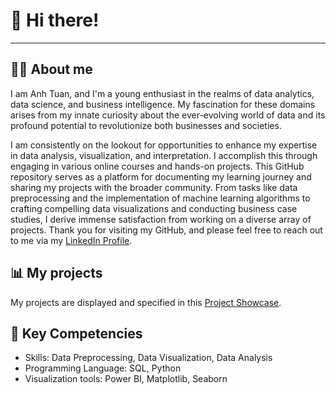 # 👋 Hi there!
<hr>

## 👨‍💻 About me

I am Anh Tuan, and I'm a young enthusiast in the realms of data analytics, data science, and business intelligence. My fascination for these domains arises from my innate curiosity about the ever-evolving world of data and its profound potential to revolutionize both businesses and societies.

I am consistently on the lookout for opportunities to enhance my expertise in data analysis, visualization, and interpretation. I accomplish this through engaging in various online courses and hands-on projects. This GitHub repository serves as a platform for documenting my learning journey and sharing my projects with the broader community. From tasks like data preprocessing and the implementation of machine learning algorithms to crafting compelling data visualizations and conducting business case studies, I derive immense satisfaction from working on a diverse array of projects.
Thank you for visiting my GitHub, and please feel free to reach out to me via my [LinkedIn Profile](https://www.linkedin.com/in/maianhtuan0811/).

## 📊 My projects

My projects are displayed and specified in this [Project Showcase](https://github.com/nam-anh-21/Project-Showcase).

## 📌 Key Competencies

- Skills: Data Preprocessing, Data Visualization, Data Analysis
- Programming Language: SQL, Python
- Visualization tools: Power BI, Matplotlib, Seaborn
